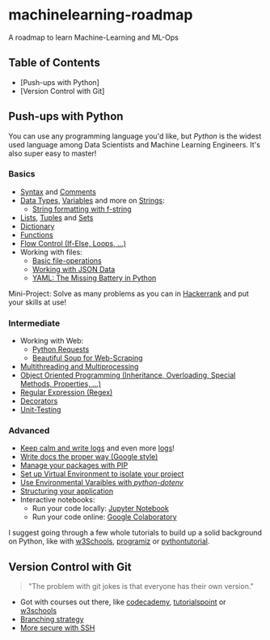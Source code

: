 # machinelearning-roadmap
A roadmap to learn Machine-Learning and ML-Ops

## Table of Contents
- [Push-ups with Python]
- [Version Control with Git]

## Push-ups with Python
You can use any programming language you'd like, but _Python_ is the widest used language among Data Scientists and Machine Learning Engineers. It's also super easy to master!

### Basics
- [Syntax](https://www.w3schools.com/python/python_syntax.asp) and [Comments](https://www.w3schools.com/python/python_comments.asp)
- [Data Types](https://realpython.com/courses/python-data-types/), [Variables](https://realpython.com/python-variables/) and more on [Strings](https://www.w3schools.com/python/python_strings.asp):
  - [String formatting with f-string](https://towardsdatascience.com/a-simple-guide-to-string-formatting-in-python-using-f-strings-39e5c39589c3)
- [Lists](https://www.w3schools.com/python/python_lists.asp), [Tuples](https://www.w3schools.com/python/python_tuples.asp) and [Sets](https://www.w3schools.com/python/python_sets.asp)
- [Dictionary](https://www.programiz.com/python-programming/dictionary)
- [Functions](https://www.programiz.com/python-programming/function)
- [Flow Control (If-Else, Loops, ...)](https://www.programiz.com/python-programming/if-elif-else)
- Working with files:
  - [Basic file-operations](https://www.programiz.com/python-programming/file-operation)
  - [Working with JSON Data](https://realpython.com/python-json/)
  - [YAML: The Missing Battery in Python](https://realpython.com/python-yaml/)

Mini-Project: Solve as many problems as you can in [Hackerrank](https://www.hackerrank.com/domains/python) and put your skills at use!
### Intermediate
- Working with Web:
  - [Python Requests](https://realpython.com/python-requests/)
  - [Beautiful Soup for Web-Scraping](https://www.dataquest.io/blog/web-scraping-python-using-beautiful-soup/)
- [Multithreading and Multiprocessing](https://towardsdatascience.com/multithreading-multiprocessing-python-180d0975ab29)
- [Object Oriented Programming (Inheritance, Overloading, Special Methods, Properties, ...)](https://www.pythontutorial.net/python-oop/)
- [Regular Expression (Regex)](https://www.programiz.com/python-programming/regex)
- [Decorators](https://www.freecodecamp.org/news/python-decorators-explained-with-examples/)
- [Unit-Testing](https://realpython.com/python-testing/)

### Advanced
- [Keep calm and write logs](https://realpython.com/python-logging/) and even more [logs](https://machinelearningmastery.com/logging-in-python/)!
- [Write docs the proper way (Google style)](https://google.github.io/styleguide/pyguide.html)
- [Manage your packages with PIP](https://www.w3schools.com/python/python_pip.asp)
- [Set up Virtual Environment to isolate your project](https://www.freecodecamp.org/news/how-to-setup-virtual-environments-in-python/)
- [Use Environmental Varaibles with _python-dotenv_](https://pypi.org/project/python-dotenv/)
- [Structuring your application](https://realpython.com/python-application-layouts/)
- Interactive notebooks:
  - Run your code locally: [Jupyter Notebook](https://jupyter.org/install)
  - Run your code online: [Google Colaboratory](https://research.google.com/colaboratory/)


I suggest going through a few whole tutorials to build up a solid background on Python, like with [w3Schools](https://www.w3schools.com/python/default.asp), [programiz](https://www.programiz.com/python-programming) or [pythontutorial](https://www.pythontutorial.net/).

## Version Control with Git
> "The problem with git jokes is that everyone has their own version."
- Got with courses out there, like [codecademy](https://www.codecademy.com/learn/learn-git), [tutorialspoint](https://www.tutorialspoint.com/git/index.htm) or [w3schools](https://www.w3schools.com/git)
- [Branching strategy](https://www.gitkraken.com/learn/git/best-practices/git-branch-strategy)
- [More secure with SSH](https://docs.github.com/en/authentication/connecting-to-github-with-ssh)
